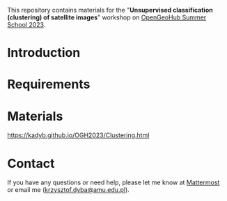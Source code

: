 This repository contains materials for the "**Unsupervised classification (clustering) of satellite images**"
workshop on [OpenGeoHub Summer School 2023](https://opengeohub.org/summer-school/opengeohub-summer-school-poznan-2023/).

# Introduction

# Requirements

# Materials

https://kadyb.github.io/OGH2023/Clustering.html

# Contact

If you have any questions or need help, please let me know at [Mattermost](https://mattermost.opengeohub.org/)
or email me (krzysztof.dyba@amu.edu.pl).
